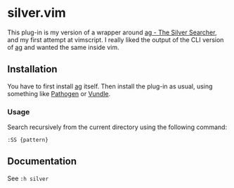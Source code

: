 # silver.vim #

This plug-in is my version of a wrapper around [ag - The Silver Searcher](https://github.com/ggreer/the_silver_searcher), and my first attempt at vimscript.
I really liked the output of the CLI version of [ag](https://github.com/ggreer/the_silver_searcher) and wanted the same inside vim.

## Installation ##

You have to first install [ag](https://github.com/ggreer/the_silver_searcher) itself.
Then install the plug-in as usual, using something like [Pathogen](https://github.com/tpope/vim-pathogen) or [Vundle](https://github.com/gmarik/vundle).

### Usage ###

Search recursively from the current directory using the following command:

    :SS {pattern}

## Documentation ##

See `:h silver`
